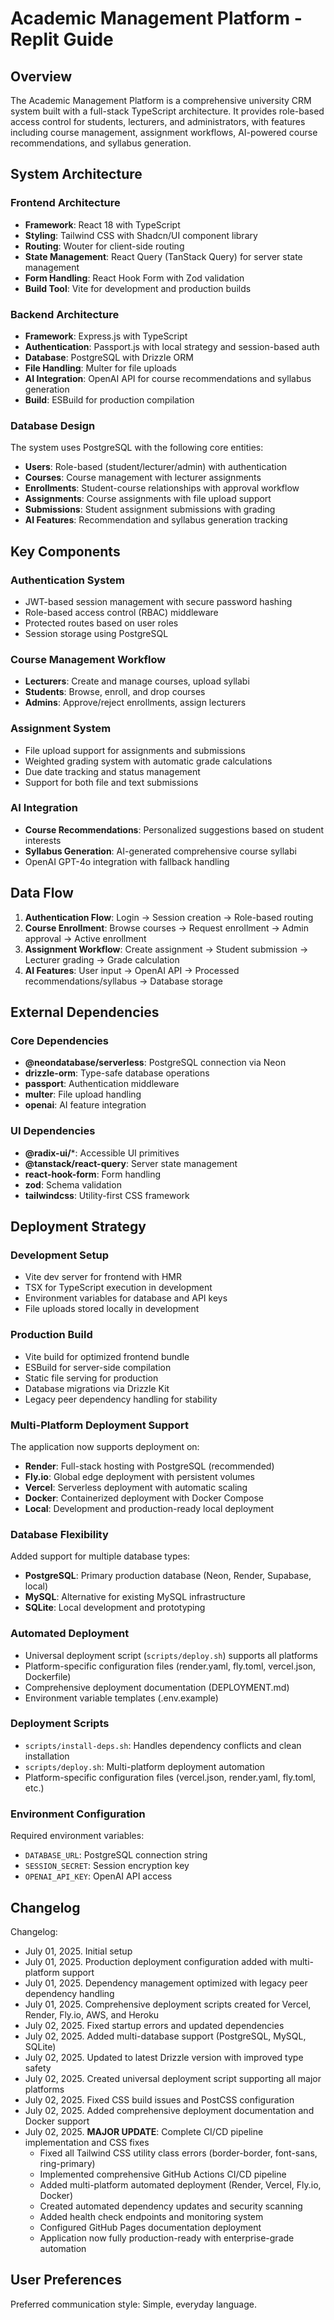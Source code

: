 # Academic Management Platform - Replit Guide

## Overview

The Academic Management Platform is a comprehensive university CRM system built with a full-stack TypeScript architecture. It provides role-based access control for students, lecturers, and administrators, with features including course management, assignment workflows, AI-powered course recommendations, and syllabus generation.

## System Architecture

### Frontend Architecture
- **Framework**: React 18 with TypeScript
- **Styling**: Tailwind CSS with Shadcn/UI component library
- **Routing**: Wouter for client-side routing
- **State Management**: React Query (TanStack Query) for server state management
- **Form Handling**: React Hook Form with Zod validation
- **Build Tool**: Vite for development and production builds

### Backend Architecture
- **Framework**: Express.js with TypeScript
- **Authentication**: Passport.js with local strategy and session-based auth
- **Database**: PostgreSQL with Drizzle ORM
- **File Handling**: Multer for file uploads
- **AI Integration**: OpenAI API for course recommendations and syllabus generation
- **Build**: ESBuild for production compilation

### Database Design
The system uses PostgreSQL with the following core entities:
- **Users**: Role-based (student/lecturer/admin) with authentication
- **Courses**: Course management with lecturer assignments
- **Enrollments**: Student-course relationships with approval workflow
- **Assignments**: Course assignments with file upload support
- **Submissions**: Student assignment submissions with grading
- **AI Features**: Recommendation and syllabus generation tracking

## Key Components

### Authentication System
- JWT-based session management with secure password hashing
- Role-based access control (RBAC) middleware
- Protected routes based on user roles
- Session storage using PostgreSQL

### Course Management Workflow
- **Lecturers**: Create and manage courses, upload syllabi
- **Students**: Browse, enroll, and drop courses
- **Admins**: Approve/reject enrollments, assign lecturers

### Assignment System
- File upload support for assignments and submissions
- Weighted grading system with automatic grade calculations
- Due date tracking and status management
- Support for both file and text submissions

### AI Integration
- **Course Recommendations**: Personalized suggestions based on student interests
- **Syllabus Generation**: AI-generated comprehensive course syllabi
- OpenAI GPT-4o integration with fallback handling

## Data Flow

1. **Authentication Flow**: Login → Session creation → Role-based routing
2. **Course Enrollment**: Browse courses → Request enrollment → Admin approval → Active enrollment
3. **Assignment Workflow**: Create assignment → Student submission → Lecturer grading → Grade calculation
4. **AI Features**: User input → OpenAI API → Processed recommendations/syllabus → Database storage

## External Dependencies

### Core Dependencies
- **@neondatabase/serverless**: PostgreSQL connection via Neon
- **drizzle-orm**: Type-safe database operations
- **passport**: Authentication middleware
- **multer**: File upload handling
- **openai**: AI feature integration

### UI Dependencies
- **@radix-ui/***: Accessible UI primitives
- **@tanstack/react-query**: Server state management
- **react-hook-form**: Form handling
- **zod**: Schema validation
- **tailwindcss**: Utility-first CSS framework

## Deployment Strategy

### Development Setup
- Vite dev server for frontend with HMR
- TSX for TypeScript execution in development
- Environment variables for database and API keys
- File uploads stored locally in development

### Production Build
- Vite build for optimized frontend bundle
- ESBuild for server-side compilation
- Static file serving for production
- Database migrations via Drizzle Kit
- Legacy peer dependency handling for stability

### Multi-Platform Deployment Support
The application now supports deployment on:
- **Render**: Full-stack hosting with PostgreSQL (recommended)
- **Fly.io**: Global edge deployment with persistent volumes
- **Vercel**: Serverless deployment with automatic scaling
- **Docker**: Containerized deployment with Docker Compose
- **Local**: Development and production-ready local deployment

### Database Flexibility
Added support for multiple database types:
- **PostgreSQL**: Primary production database (Neon, Render, Supabase, local)
- **MySQL**: Alternative for existing MySQL infrastructure
- **SQLite**: Local development and prototyping

### Automated Deployment
- Universal deployment script (`scripts/deploy.sh`) supports all platforms
- Platform-specific configuration files (render.yaml, fly.toml, vercel.json, Dockerfile)
- Comprehensive deployment documentation (DEPLOYMENT.md)
- Environment variable templates (.env.example)

### Deployment Scripts
- `scripts/install-deps.sh`: Handles dependency conflicts and clean installation
- `scripts/deploy.sh`: Multi-platform deployment automation
- Platform-specific configuration files (vercel.json, render.yaml, fly.toml, etc.)

### Environment Configuration
Required environment variables:
- `DATABASE_URL`: PostgreSQL connection string
- `SESSION_SECRET`: Session encryption key
- `OPENAI_API_KEY`: OpenAI API access

## Changelog

Changelog:
- July 01, 2025. Initial setup
- July 01, 2025. Production deployment configuration added with multi-platform support
- July 01, 2025. Dependency management optimized with legacy peer dependency handling
- July 01, 2025. Comprehensive deployment scripts created for Vercel, Render, Fly.io, AWS, and Heroku
- July 02, 2025. Fixed startup errors and updated dependencies
- July 02, 2025. Added multi-database support (PostgreSQL, MySQL, SQLite)
- July 02, 2025. Updated to latest Drizzle version with improved type safety
- July 02, 2025. Created universal deployment script supporting all major platforms
- July 02, 2025. Fixed CSS build issues and PostCSS configuration
- July 02, 2025. Added comprehensive deployment documentation and Docker support
- July 02, 2025. **MAJOR UPDATE**: Complete CI/CD pipeline implementation and CSS fixes
  - Fixed all Tailwind CSS utility class errors (border-border, font-sans, ring-primary)
  - Implemented comprehensive GitHub Actions CI/CD pipeline
  - Added multi-platform automated deployment (Render, Vercel, Fly.io, Docker)
  - Created automated dependency updates and security scanning
  - Added health check endpoints and monitoring system
  - Configured GitHub Pages documentation deployment
  - Application now fully production-ready with enterprise-grade automation

## User Preferences

Preferred communication style: Simple, everyday language.
